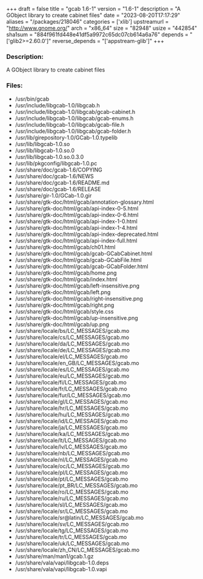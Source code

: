 +++
draft = false
title = "gcab 1.6-1"
version = "1.6-1"
description = "A GObject library to create cabinet files"
date = "2023-08-20T17:17:29"
aliases = "/packages/218046"
categories = ['xlib']
upstreamurl = "http://www.gnome.org/"
arch = "x86_64"
size = "82948"
usize = "442854"
sha1sum = "884f961fd448e41df5a9972c65dc07cb614a6a76"
depends = "['glib2>=2.60.0']"
reverse_depends = "['appstream-glib']"
+++
### Description: 
A GObject library to create cabinet files

### Files: 
* /usr/bin/gcab
* /usr/include/libgcab-1.0/libgcab.h
* /usr/include/libgcab-1.0/libgcab/gcab-cabinet.h
* /usr/include/libgcab-1.0/libgcab/gcab-enums.h
* /usr/include/libgcab-1.0/libgcab/gcab-file.h
* /usr/include/libgcab-1.0/libgcab/gcab-folder.h
* /usr/lib/girepository-1.0/GCab-1.0.typelib
* /usr/lib/libgcab-1.0.so
* /usr/lib/libgcab-1.0.so.0
* /usr/lib/libgcab-1.0.so.0.3.0
* /usr/lib/pkgconfig/libgcab-1.0.pc
* /usr/share/doc/gcab-1.6/COPYING
* /usr/share/doc/gcab-1.6/NEWS
* /usr/share/doc/gcab-1.6/README.md
* /usr/share/doc/gcab-1.6/RELEASE
* /usr/share/gir-1.0/GCab-1.0.gir
* /usr/share/gtk-doc/html/gcab/annotation-glossary.html
* /usr/share/gtk-doc/html/gcab/api-index-0-5.html
* /usr/share/gtk-doc/html/gcab/api-index-0-6.html
* /usr/share/gtk-doc/html/gcab/api-index-1-0.html
* /usr/share/gtk-doc/html/gcab/api-index-1-4.html
* /usr/share/gtk-doc/html/gcab/api-index-deprecated.html
* /usr/share/gtk-doc/html/gcab/api-index-full.html
* /usr/share/gtk-doc/html/gcab/ch01.html
* /usr/share/gtk-doc/html/gcab/gcab-GCabCabinet.html
* /usr/share/gtk-doc/html/gcab/gcab-GCabFile.html
* /usr/share/gtk-doc/html/gcab/gcab-GCabFolder.html
* /usr/share/gtk-doc/html/gcab/home.png
* /usr/share/gtk-doc/html/gcab/index.html
* /usr/share/gtk-doc/html/gcab/left-insensitive.png
* /usr/share/gtk-doc/html/gcab/left.png
* /usr/share/gtk-doc/html/gcab/right-insensitive.png
* /usr/share/gtk-doc/html/gcab/right.png
* /usr/share/gtk-doc/html/gcab/style.css
* /usr/share/gtk-doc/html/gcab/up-insensitive.png
* /usr/share/gtk-doc/html/gcab/up.png
* /usr/share/locale/bs/LC_MESSAGES/gcab.mo
* /usr/share/locale/cs/LC_MESSAGES/gcab.mo
* /usr/share/locale/da/LC_MESSAGES/gcab.mo
* /usr/share/locale/de/LC_MESSAGES/gcab.mo
* /usr/share/locale/el/LC_MESSAGES/gcab.mo
* /usr/share/locale/en_GB/LC_MESSAGES/gcab.mo
* /usr/share/locale/es/LC_MESSAGES/gcab.mo
* /usr/share/locale/eu/LC_MESSAGES/gcab.mo
* /usr/share/locale/fi/LC_MESSAGES/gcab.mo
* /usr/share/locale/fr/LC_MESSAGES/gcab.mo
* /usr/share/locale/fur/LC_MESSAGES/gcab.mo
* /usr/share/locale/gl/LC_MESSAGES/gcab.mo
* /usr/share/locale/hr/LC_MESSAGES/gcab.mo
* /usr/share/locale/hu/LC_MESSAGES/gcab.mo
* /usr/share/locale/id/LC_MESSAGES/gcab.mo
* /usr/share/locale/ja/LC_MESSAGES/gcab.mo
* /usr/share/locale/ka/LC_MESSAGES/gcab.mo
* /usr/share/locale/lt/LC_MESSAGES/gcab.mo
* /usr/share/locale/lv/LC_MESSAGES/gcab.mo
* /usr/share/locale/nb/LC_MESSAGES/gcab.mo
* /usr/share/locale/nl/LC_MESSAGES/gcab.mo
* /usr/share/locale/oc/LC_MESSAGES/gcab.mo
* /usr/share/locale/pl/LC_MESSAGES/gcab.mo
* /usr/share/locale/pt/LC_MESSAGES/gcab.mo
* /usr/share/locale/pt_BR/LC_MESSAGES/gcab.mo
* /usr/share/locale/ro/LC_MESSAGES/gcab.mo
* /usr/share/locale/ru/LC_MESSAGES/gcab.mo
* /usr/share/locale/sl/LC_MESSAGES/gcab.mo
* /usr/share/locale/sr/LC_MESSAGES/gcab.mo
* /usr/share/locale/sr@latin/LC_MESSAGES/gcab.mo
* /usr/share/locale/sv/LC_MESSAGES/gcab.mo
* /usr/share/locale/tg/LC_MESSAGES/gcab.mo
* /usr/share/locale/tr/LC_MESSAGES/gcab.mo
* /usr/share/locale/uk/LC_MESSAGES/gcab.mo
* /usr/share/locale/zh_CN/LC_MESSAGES/gcab.mo
* /usr/share/man/man1/gcab.1.gz
* /usr/share/vala/vapi/libgcab-1.0.deps
* /usr/share/vala/vapi/libgcab-1.0.vapi
